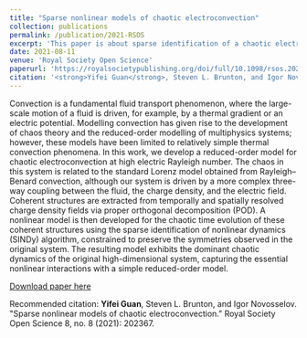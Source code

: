 ```yaml
---
title: "Sparse nonlinear models of chaotic electroconvection"
collection: publications
permalink: /publication/2021-RSOS
excerpt: 'This paper is about sparse identification of a chaotic electro-convection system.'
date: 2021-08-11
venue: 'Royal Society Open Science'
paperurl: 'https://royalsocietypublishing.org/doi/full/10.1098/rsos.202367'
citation: '<strong>Yifei Guan</strong>, Steven L. Brunton, and Igor Novosselov. "Sparse nonlinear models of chaotic electroconvection." Royal Society Open Science 8, no. 8 (2021): 202367.'
---
```

Convection is a fundamental fluid transport phenomenon, where the large-scale motion of a fluid is driven, for example, by a thermal gradient or an electric potential. Modelling convection has given rise to the development of chaos theory and the reduced-order modelling of multiphysics systems; however, these models have been limited to relatively simple thermal convection phenomena. In this work, we develop a reduced-order model for chaotic electroconvection at high electric Rayleigh number. The chaos in this system is related to the standard Lorenz model obtained from Rayleigh–Benard convection, although our system is driven by a more complex three-way coupling between the fluid, the charge density, and the electric field. Coherent structures are extracted from temporally and spatially resolved charge density fields via proper orthogonal decomposition (POD). A nonlinear model is then developed for the chaotic time evolution of these coherent structures using the sparse identification of nonlinear dynamics (SINDy) algorithm, constrained to preserve the symmetries observed in the original system. The resulting model exhibits the dominant chaotic dynamics of the original high-dimensional system, capturing the essential nonlinear interactions with a simple reduced-order model.

[Download paper here](https://royalsocietypublishing.org/doi/full/10.1098/rsos.202367)

Recommended citation: <strong>Yifei Guan</strong>, Steven L. Brunton, and Igor Novosselov. "Sparse nonlinear models of chaotic electroconvection." Royal Society Open Science 8, no. 8 (2021): 202367.

